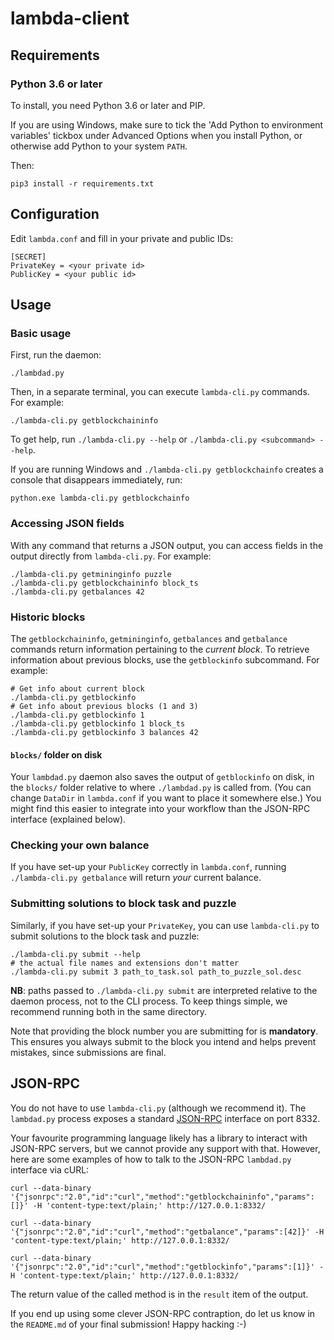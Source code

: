 # lambda-client

## Requirements

### Python 3.6 or later

To install, you need Python 3.6 or later and PIP.

If you are using Windows, make sure to tick the 'Add Python to environment
variables' tickbox under Advanced Options when you install Python, or otherwise
add Python to your system `PATH`.


Then:

```
pip3 install -r requirements.txt
```

## Configuration

Edit `lambda.conf` and fill in your private and public IDs:

```
[SECRET]
PrivateKey = <your private id>
PublicKey = <your public id>
```

## Usage

### Basic usage

First, run the daemon:

```
./lambdad.py
```

Then, in a separate terminal, you can execute `lambda-cli.py` commands. For
example:

```
./lambda-cli.py getblockchaininfo
```

To get help, run `./lambda-cli.py --help` or `./lambda-cli.py <subcommand> --help`.

If you are running Windows and `./lambda-cli.py getblockchainfo` creates a
console that disappears immediately, run:

```
python.exe lambda-cli.py getblockchainfo
```

### Accessing JSON fields

With any command that returns a JSON output, you can access fields in the output
directly from `lambda-cli.py`. For example:

```
./lambda-cli.py getmininginfo puzzle
./lambda-cli.py getblockchaininfo block_ts
./lambda-cli.py getbalances 42
```

### Historic blocks

The `getblockchaininfo`, `getmininginfo`, `getbalances` and `getbalance`
commands return information pertaining to the _current block_. To retrieve
information about previous blocks, use the `getblockinfo` subcommand. For
example:

```
# Get info about current block
./lambda-cli.py getblockinfo
# Get info about previous blocks (1 and 3)
./lambda-cli.py getblockinfo 1
./lambda-cli.py getblockinfo 1 block_ts
./lambda-cli.py getblockinfo 3 balances 42

```

#### `blocks/` folder on disk

Your `lambdad.py` daemon also saves the output of `getblockinfo` on disk, in the
`blocks/` folder relative to where `./lambdad.py` is called from. (You can
change `DataDir` in `lambda.conf` if you want to place it somewhere else.) You
might find this easier to integrate into your workflow than the JSON-RPC
interface (explained below).

### Checking your own balance

If you have set-up your `PublicKey` correctly in `lambda.conf`, running
`./lambda-cli.py getbalance` will return _your_ current balance.

### Submitting solutions to block task and puzzle

Similarly, if you have set-up your `PrivateKey`, you can use `lambda-cli.py` to
submit solutions to the block task and puzzle:

```
./lambda-cli.py submit --help
# the actual file names and extensions don't matter
./lambda-cli.py submit 3 path_to_task.sol path_to_puzzle_sol.desc
```

**NB**: paths passed to `./lambda-cli.py submit` are interpreted relative to the
daemon process, not to the CLI process. To keep things simple, we recommend
running both in the same directory.

Note that providing the block number you are submitting for is **mandatory**.
This ensures you always submit to the block you intend and helps prevent
mistakes, since submissions are final.

## JSON-RPC

You do not have to use `lambda-cli.py` (although we recommend it). The
`lambdad.py` process exposes a standard
[JSON-RPC](https://www.jsonrpc.org/specification) interface on port 8332.

Your favourite programming language likely has a library to interact with
JSON-RPC servers, but we cannot provide any support with that. However, here are
some examples of how to talk to the JSON-RPC `lambdad.py` interface via cURL:

```
curl --data-binary '{"jsonrpc":"2.0","id":"curl","method":"getblockchaininfo","params":[]}' -H 'content-type:text/plain;' http://127.0.0.1:8332/

curl --data-binary '{"jsonrpc":"2.0","id":"curl","method":"getbalance","params":[42]}' -H 'content-type:text/plain;' http://127.0.0.1:8332/

curl --data-binary '{"jsonrpc":"2.0","id":"curl","method":"getblockinfo","params":[1]}' -H 'content-type:text/plain;' http://127.0.0.1:8332/
```

The return value of the called method is in the `result` item of the output.

If you end up using some clever JSON-RPC contraption, do let us know in the
`README.md` of your final submission! Happy hacking :-)

